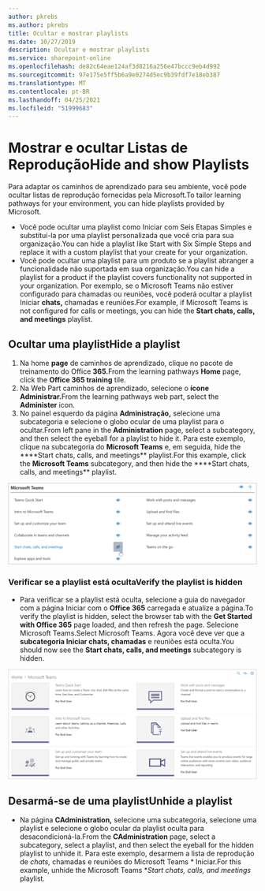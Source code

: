 ```yaml
---
author: pkrebs
ms.author: pkrebs
title: Ocultar e mostrar playlists
ms.date: 10/27/2019
description: Ocultar e mostrar playlists
ms.service: sharepoint-online
ms.openlocfilehash: de82c64eae124af3d8216a256e47bccc9eb4d992
ms.sourcegitcommit: 97e175e5ff5b6a9e0274d5ec9b39fdf7e18eb387
ms.translationtype: MT
ms.contentlocale: pt-BR
ms.lasthandoff: 04/25/2021
ms.locfileid: "51999683"
---
```

# <a name="hide-and-show-playlists"></a><span data-ttu-id="c752b-103">Mostrar e ocultar Listas de Reprodução</span><span class="sxs-lookup"><span data-stu-id="c752b-103">Hide and show Playlists</span></span>

<span data-ttu-id="c752b-104">Para adaptar os caminhos de aprendizado para seu ambiente, você pode ocultar listas de reprodução fornecidas pela Microsoft.</span><span class="sxs-lookup"><span data-stu-id="c752b-104">To tailor learning pathways for your environment, you can hide playlists provided by Microsoft.</span></span> 

- <span data-ttu-id="c752b-105">Você pode ocultar uma playlist como Iniciar com Seis Etapas Simples e substituí-la por uma playlist personalizada que você cria para sua organização.</span><span class="sxs-lookup"><span data-stu-id="c752b-105">You can hide a playlist like Start with Six Simple Steps and replace it with a custom playlist that your create for your organization.</span></span>
- <span data-ttu-id="c752b-106">Você pode ocultar uma playlist para um produto se a playlist abranger a funcionalidade não suportada em sua organização.</span><span class="sxs-lookup"><span data-stu-id="c752b-106">You can hide a playlist for a product if the playlist covers functionality not supported in your organization.</span></span> <span data-ttu-id="c752b-107">Por exemplo, se o Microsoft Teams não estiver configurado para chamadas ou reuniões, você poderá ocultar a playlist Iniciar **chats,** chamadas e reuniões.</span><span class="sxs-lookup"><span data-stu-id="c752b-107">For example, if Microsoft Teams is not configured for calls or meetings, you can hide the **Start chats, calls, and meetings** playlist.</span></span> 

## <a name="hide-a-playlist"></a><span data-ttu-id="c752b-108">Ocultar uma playlist</span><span class="sxs-lookup"><span data-stu-id="c752b-108">Hide a playlist</span></span>

1. <span data-ttu-id="c752b-109">Na home **page** de caminhos de aprendizado, clique no pacote de treinamento do Office **365.**</span><span class="sxs-lookup"><span data-stu-id="c752b-109">From the learning pathways **Home** page, click the **Office 365 training** tile.</span></span>
2. <span data-ttu-id="c752b-110">Na Web Part caminhos de aprendizado, selecione o **ícone Administrar.**</span><span class="sxs-lookup"><span data-stu-id="c752b-110">From the learning pathways web part, select the **Administer** icon.</span></span> 
3. <span data-ttu-id="c752b-111">No painel esquerdo da página **Administração,** selecione uma subcategoria e selecione o globo ocular de uma playlist para o ocultar.</span><span class="sxs-lookup"><span data-stu-id="c752b-111">From left pane in the **Administration** page, select a subcategory, and then select the eyeball for a playlist to hide it.</span></span> <span data-ttu-id="c752b-112">Para este exemplo, clique na subcategoria do **Microsoft Teams** e, em seguida, hide the \*\*\*\*Start chats, calls, and meetings\*\* playlist.</span><span class="sxs-lookup"><span data-stu-id="c752b-112">For this example, click the **Microsoft Teams** subcategory, and then hide the \*\*\*\*Start chats, calls, and meetings\*\* playlist.</span></span>  

![cg-hideplaylist.png](media/cg-hideplaylist.png)

### <a name="verify-the-playlist-is-hidden"></a><span data-ttu-id="c752b-114">Verificar se a playlist está oculta</span><span class="sxs-lookup"><span data-stu-id="c752b-114">Verify the playlist is hidden</span></span>
- <span data-ttu-id="c752b-115">Para verificar se a playlist está oculta, selecione a guia do navegador com a página Iniciar com o **Office 365** carregada e atualize a página.</span><span class="sxs-lookup"><span data-stu-id="c752b-115">To verify the playlist is hidden, select the browser tab with the **Get Started with Office 365** page loaded, and then refresh the page.</span></span> <span data-ttu-id="c752b-116">Selecione Microsoft Teams.</span><span class="sxs-lookup"><span data-stu-id="c752b-116">Select Microsoft Teams.</span></span> <span data-ttu-id="c752b-117">Agora você deve ver que a **subcategoria Iniciar chats, chamadas** e reuniões está oculta.</span><span class="sxs-lookup"><span data-stu-id="c752b-117">You should now see the **Start chats, calls, and meetings** subcategory is hidden.</span></span> 

![cg-hideplaylistrefresh.png](media/cg-hideplaylistrefresh.png)

## <a name="unhide-a-playlist"></a><span data-ttu-id="c752b-119">Desarmá-se de uma playlist</span><span class="sxs-lookup"><span data-stu-id="c752b-119">Unhide a playlist</span></span>

- <span data-ttu-id="c752b-120">Na página **CAdministration,** selecione uma subcategoria, selecione uma playlist e selecione o globo ocular da playlist oculta para desacondicioná-la.</span><span class="sxs-lookup"><span data-stu-id="c752b-120">From the **CAdministration** page, select a subcategory, select a playlist, and then select the eyeball for the hidden playlist to unhide it.</span></span> <span data-ttu-id="c752b-121">Para este exemplo, desarmem a lista de reprodução de *_chats,_* chamadas e reuniões do Microsoft Teams \* Iniciar.</span><span class="sxs-lookup"><span data-stu-id="c752b-121">For this example, unhide the Microsoft Teams \**_Start chats, calls, and meetings_* playlist.</span></span>   

